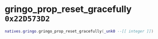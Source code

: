 # gringo_prop_reset_gracefully `0x22D573D2`

```lua
natives.gringo.gringo_prop_reset_gracefully(_unk0 --[[ integer ]])
```